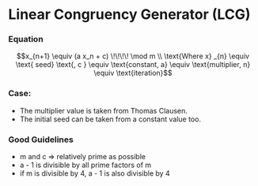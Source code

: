 # Linear Congruency Generator (LCG)

### Equation
```math
x_{n+1} \equiv (a x_n + c) \!\!\!\! \mod m
\\
\text{Where x} _{n} \equiv \text{ seed} \text{, c } \equiv \text{constant, a} \equiv \text{multiplier, n} \equiv \text{iteration}
```
### Case:
- The multiplier value is taken from Thomas Clausen.
- The initial seed can be taken from a constant value too.

### Good Guidelines
- m and c => relatively prime as possible
- a - 1 is divisible by all prime factors of m
- if m is divisible by 4, a - 1 is also divisible by 4
